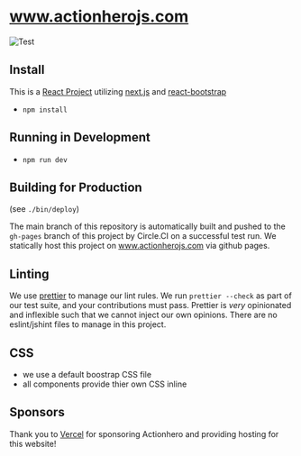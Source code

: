 # www.actionherojs.com

![Test](https://github.com/actionhero/www.actionherojs.com/workflows/Test/badge.svg)

## Install

This is a [React Project](https://facebook.github.io/react/) utilizing [next.js](https://github.com/zeit/next.js/) and [react-bootstrap](https://react-bootstrap.github.io/)

- `npm install`

## Running in Development

- `npm run dev`

## Building for Production

(see `./bin/deploy`)

The main branch of this repository is automatically built and pushed to the `gh-pages` branch of this project by Circle.CI on a successful test run. We statically host this project on www.actionherojs.com via github pages.

## Linting

We use [prettier](https://prettier.io/) to manage our lint rules. We run `prettier --check` as part of our test suite, and your contributions must pass. Prettier is _very_ opinionated and inflexible such that we cannot inject our own opinions. There are no eslint/jshint files to manage in this project.

## CSS

- we use a default boostrap CSS file
- all components provide thier own CSS inline

## Sponsors

Thank you to [Vercel](https://vercel.com?utm_source=actionhero&utm_campaign=oss) for sponsoring Actionhero and providing hosting for this website!
